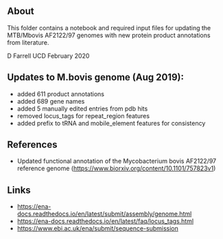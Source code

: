 ## About

This folder contains a notebook and required input files for updating the MTB/Mbovis AF2122/97
genomes with new protein product annotations from literature.

D Farrell
UCD
February 2020

## Updates to M.bovis genome (Aug 2019):

* added 611 product annotations
* added 689 gene names
* added 5 manually edited entries from pdb hits
* removed locus_tags for repeat_region features
* added prefix to tRNA and mobile_element features for consistency

## References

* Updated functional annotation of the Mycobacterium bovis AF2122/97 reference genome (https://www.biorxiv.org/content/10.1101/757823v1)

## Links

* https://ena-docs.readthedocs.io/en/latest/submit/assembly/genome.html
* https://ena-docs.readthedocs.io/en/latest/faq/locus_tags.html
* https://www.ebi.ac.uk/ena/submit/sequence-submission
